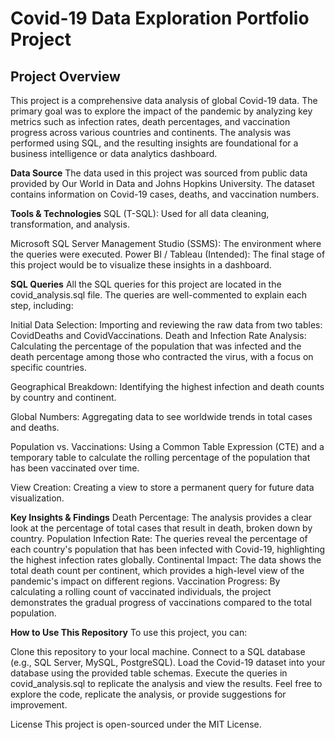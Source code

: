 # Covid-19 Data Exploration Portfolio Project #

## Project Overview ##
This project is a comprehensive data analysis of global Covid-19 data. The primary goal was to explore the impact of the pandemic by analyzing key metrics such as infection rates, death percentages, and vaccination progress across various countries and continents. The analysis was performed using SQL, and the resulting insights are foundational for a business intelligence or data analytics dashboard.

**Data Source**
The data used in this project was sourced from public data provided by Our World in Data and Johns Hopkins University. The dataset contains information on Covid-19 cases, deaths, and vaccination numbers.

**Tools & Technologies**
SQL (T-SQL): Used for all data cleaning, transformation, and analysis.

Microsoft SQL Server Management Studio (SSMS): The environment where the queries were executed.
Power BI / Tableau (Intended): The final stage of this project would be to visualize these insights in a dashboard.

**SQL Queries**
All the SQL queries for this project are located in the covid_analysis.sql file. The queries are well-commented to explain each step, including:

Initial Data Selection: Importing and reviewing the raw data from two tables: CovidDeaths and CovidVaccinations.
Death and Infection Rate Analysis: Calculating the percentage of the population that was infected and the death percentage among those who contracted the virus, with a focus on specific countries.

Geographical Breakdown: Identifying the highest infection and death counts by country and continent.

Global Numbers: Aggregating data to see worldwide trends in total cases and deaths.

Population vs. Vaccinations: Using a Common Table Expression (CTE) and a temporary table to calculate the rolling percentage of the population that has been vaccinated over time.

View Creation: Creating a view to store a permanent query for future data visualization.

**Key Insights & Findings**
Death Percentage: The analysis provides a clear look at the percentage of total cases that result in death, broken down by country.
Population Infection Rate: The queries reveal the percentage of each country's population that has been infected with Covid-19, highlighting the highest infection rates globally.
Continental Impact: The data shows the total death count per continent, which provides a high-level view of the pandemic's impact on different regions.
Vaccination Progress: By calculating a rolling count of vaccinated individuals, the project demonstrates the gradual progress of vaccinations compared to the total population.

**How to Use This Repository**
To use this project, you can:

Clone this repository to your local machine.
Connect to a SQL database (e.g., SQL Server, MySQL, PostgreSQL).
Load the Covid-19 dataset into your database using the provided table schemas.
Execute the queries in covid_analysis.sql to replicate the analysis and view the results.
Feel free to explore the code, replicate the analysis, or provide suggestions for improvement.

License
This project is open-sourced under the MIT License.
